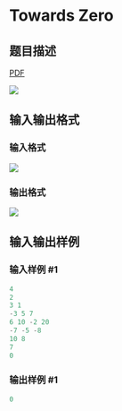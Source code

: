 # Towards Zero

## 题目描述

[problemUrl]: https://uva.onlinejudge.org/index.php?option=com_onlinejudge&Itemid=8&category=22&page=show_problem&problem=1943

[PDF](https://uva.onlinejudge.org/external/110/p11002.pdf)

![](https://cdn.luogu.com.cn/upload/vjudge_pic/UVA11002/10d490da0c8b09cd0b3ff2860f6eabe45c86a0f3.png)

## 输入输出格式

### 输入格式

![](https://cdn.luogu.com.cn/upload/vjudge_pic/UVA11002/4856a7e936de3d27fb32bf98ab5e627e26cc8dc7.png)

### 输出格式

![](https://cdn.luogu.com.cn/upload/vjudge_pic/UVA11002/fe785695dbbb0fa24f6adb45a57d19d8843c57d7.png)

## 输入输出样例

### 输入样例 #1

```cpp
4
2
3 1
-3 5 7
6 10 -2 20
-7 -5 -8
10 8
7
0
```


### 输出样例 #1

```cpp
0
```


